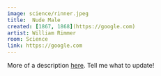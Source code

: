 ```yaml
---
image: science/rinner.jpeg
title:  Nude Male
created: [1867, 1868](https://google.com)
artist: William Rimmer
room: Science
link: https://google.com
---
```

More of a description [here](https://shanivi.github.io/another-page-writing.html). Tell me what to update!
